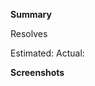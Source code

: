 **Summary**
<!-- Please provide a brief summary of how you implemented the fix -->
<!-- Eg: fixed the logic in sessions_controller.rb to do X instead of Y -->


Resolves
<!-- Please enter the issue number this PR closes, eg: Resolves #259 -->
Estimated:
Actual:
<!-- Please enter estimated hours and actual hours if estimated -->

**Screenshots**
<!-- Please attach before and after screenshots if there is a visual change -->
<!-- Remove this section if no visual change was part of the PR -->
